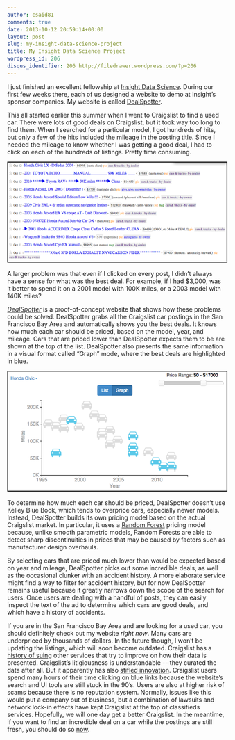 ```yaml
---
author: csaid81
comments: true
date: 2013-10-12 20:59:14+00:00
layout: post
slug: my-insight-data-science-project
title: My Insight Data Science Project
wordpress_id: 206
disqus_identifier: 206 http://filedrawer.wordpress.com/?p=206
---
```


I just finished an excellent fellowship at [Insight Data Science](http://insightdatascience.com/). During our first few weeks there, each of us designed a website to demo at Insight’s sponsor companies. My website is called [DealSpotter](http://www.dealspotter.info).

This all started earlier this summer when I went to Craigslist to find a used car. There were lots of good deals on Craigslist, but it took way too long to find them. When I searched for a particular model, I got hundreds of hits, but only a few of the hits included the mileage in the posting title. Since I needed the mileage to know whether I was getting a good deal, I had to click on each of the hundreds of listings. Pretty time consuming.

<div class="wrapper" markdown="0">
    <a class="inner" href = "http://www.dealspotter.info" target="_blank" markdown="0">
        <img src="/assets/listings.png" border="2px">
    </a>
</div>

A larger problem was that even if I clicked on every post, I didn’t always have a sense for what was the best deal. For example, if I had $3,000, was it better to spend it on a 2001 model with 100K miles, or a 2003 model with 140K miles?

[_DealSpotter_](http://www.dealspotter.info) is a proof-of-concept website that shows how these problems could be solved. DealSpotter grabs all the Craigslist car postings in the San Francisco Bay Area and automatically shows you the best deals. It knows how much each car should be priced, based on the model, year, and mileage. Cars that are priced lower than DealSpotter expects them to be are shown at the top of the list. DealSpotter also presents the same information in a visual format called “Graph” mode, where the best deals are highlighted in blue.


<div class="wrapper" markdown="0">
    <a class="inner" href = "http://www.dealspotter.info" target="_blank" markdown="0">
        <img src="/assets/full.png" border="2px">
    </a>
</div>

To determine how much each car should be priced, DealSpotter doesn’t use Kelley Blue Book, which tends to overprice cars, especially newer models. Instead, DealSpotter builds its own pricing model based on the actual Craigslist market. In particular, it uses a [Random Forest](http://en.wikipedia.org/wiki/Random_forest) pricing model because, unlike smooth parametric models, Random Forests are able to detect sharp discontinuities in prices that may be caused by factors such as manufacturer design overhauls.

By selecting cars that are priced much lower than would be expected based on year and mileage, DealSpotter picks out some incredible deals, as well as the occasional clunker with an accident history. A more elaborate service might find a way to filter for accident history, but for now DealSpotter remains useful because it greatly narrows down the scope of the search for users. Once users are dealing with a handful of posts, they can easily inspect the text of the ad to determine which cars are good deals, and which have a history of accidents.

If you are in the San Francisco Bay Area and are looking for a used car, you should definitely check out my website _right now_. Many cars are underpriced by thousands of dollars. In the future though, I won’t be updating the listings, which will soon become outdated. Craigslist has a [history of suing](http://news.cnet.com/8301-1023_3-57479344-93/craigslist-sues-padmapper-for-mass-harvesting-listings/) other services that try to improve on how their data is presented. Craigslist’s litigiousness is understandable -- they curated the data after all. But it apparently has also [stifled innovation](http://bits.blogs.nytimes.com/2012/07/29/when-craigslist-blocks-innovations-disruptions/?_r=0). Craigslist users spend many hours of their time clicking on blue links because the website’s search and UI tools are still stuck in the 90’s. Users are also at higher risk of scams because there is no reputation system. Normally, issues like this would put a company out of business, but a combination of lawsuits and network lock-in effects have kept Craigslist at the top of classifieds services. Hopefully, we will one day get a better Craigslist. In the meantime, if you want to find an incredible deal on a car while the postings are still fresh, you should do so [now](http://www.dealspotter.info).
